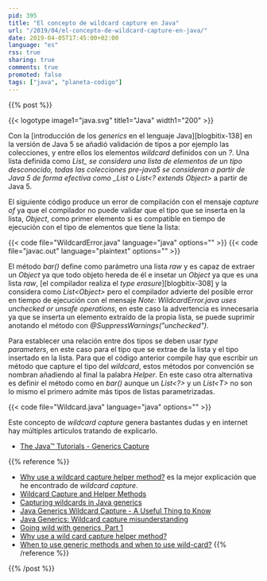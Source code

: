 ```yaml
---
pid: 395
title: "El concepto de wildcard capture en Java"
url: "/2019/04/el-concepto-de-wildcard-capture-en-java/"
date: 2019-04-05T17:45:00+02:00
language: "es"
rss: true
sharing: true
comments: true
promoted: false
tags: ["java", "planeta-codigo"]
---
```


{{% post %}}


{{< logotype image1="java.svg" title1="Java" width1="200" >}}

Con la [introducción de los _generics_ en el lenguaje Java][blogbitix-138] en la versión de Java 5 se añadió validación de tipos a por ejemplo las colecciones, y entre ellos los elementos _wildcard_ definidos con un _?_. Una lista definida como _List<?>_ se considera una lista de elementos de un tipo desconocido, todas las colecciones pre-java5 se consideran a partir de Java 5 de forma efectiva como _List<?>_ o _List<? extends Object>_ a partir de Java 5.

El siguiente código produce un error de compilación con el mensaje _capture of_ ya que el compilador no puede validar que el tipo que se inserta en la lista, _Object_, como primer elemento si es compatible en tiempo de ejecución con el tipo de elementos que tiene la lista:

{{< code file="WildcardError.java" language="java" options="" >}}
{{< code file="javac.out" language="plaintext" options="" >}}

El método _bar()_ define como parámetro una lista _raw_ y es capaz de extraer un _Object_ ya que todo objeto hereda de él e insetar un _Object_ ya que es una lista _raw_, [el compilador realiza el _type erasure_][blogbitix-308] y la considera como _List\<Object>_ pero el compilador advierte del posible error en tiempo de ejecución con el mensaje _Note: WildcardError.java uses unchecked or unsafe operations_, en este caso la advertencia es innecesaria ya que se inserta un elemento extraído de la propia lista, se puede suprimir anotando el método con _@SuppressWarnings("unchecked")_.

Para establecer una relación entre dos tipos se deben usar _type parameters_, en este caso para el tipo que se extrae de la lista y el tipo insertado en la lista. Para que el código anterior compile hay que escribir un método que capture el tipo del _wildcard_, estos métodos por convención se nombran añadiendo al final la palabra _Helper_. En este caso otra alternativa es definir el método como en _bar()_ aunque un _List\<?>_ y un _List\<T>_ no son lo mismo el primero admite más tipos de listas parametrizadas.

{{< code file="Wildcard.java" language="java" options="" >}}

Este concepto de _wildcard capture_ genera bastantes dudas y en internet hay múltiples artículos tratando de explicarlo.

* [The Java™ Tutorials - Generics Capture](https://docs.oracle.com/javase/tutorial/java/generics/capture.html)

{{% reference %}}

* [Why use a wildcard capture helper method?](http://www.howtobuildsoftware.com/index.php/how-do/h83/java-generics-wildcard-why-use-a-wild-card-capture-helper-method) es la mejor explicación que he encontrado de _wildcard capture_.
* [Wildcard Capture and Helper Methods](https://docs.oracle.com/javase/tutorial/java/generics/capture.html)
* [Capturing wildcards in Java generics](https://stackoverflow.com/questions/17340474/capturing-wildcards-in-java-generics)
* [Java Generics Wildcard Capture - A Useful Thing to Know](https://dzone.com/articles/java-generics-wildcard-capture-useful-thing-to-know)
* [Java Generics: Wildcard capture misunderstanding](https://stackoverflow.com/questions/12043874/java-generics-wildcard-capture-misunderstanding)
* [Going wild with generics, Part 1](https://www.ibm.com/developerworks/library/j-jtp04298/)
* [Why use a wild card capture helper method?](https://stackoverflow.com/questions/30763895/why-use-a-wild-card-capture-helper-method)
* [When to use generic methods and when to use wild-card?](https://stackoverflow.com/questions/18176594/when-to-use-generic-methods-and-when-to-use-wild-card)
{{% /reference %}}

{{% /post %}}
